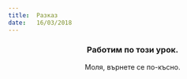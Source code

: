 ```yaml
---
title:  Разказ
date:   16/03/2018
---
```


### <center>Работим по този урок.</center>
<center>Моля, върнете се по-късно.</center>